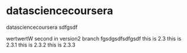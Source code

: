 # datasciencecoursera
datasciencecoursera
sdfgsdf

wertwertW
second in version2 branch
fgsdgsdfsdfgsdf
this is 2.3
this is 2.3.1
this is 2.3.2
this is 2.3.3